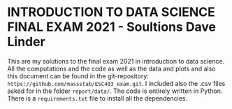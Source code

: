 # INTRODUCTION TO DATA SCIENCE FINAL EXAM 2021 - Soultions Dave Linder
This are my solutions to the final exam 2021 in introduction to data science. All the computations and the code as well as the data and plots and also this document can be found in the git-repository: `https://github.com/massstab/ESC403_exam.git`. I included also the .csv files asked for in the folder `report/data/`. The code is entirely written in Python. There is a `requirements.txt` file to install all the dependencies.
